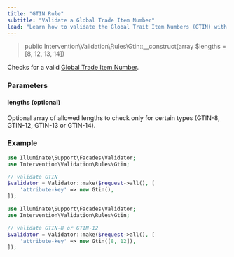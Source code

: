 ```yaml
---
title: "GTIN Rule"
subtitle: "Validate a Global Trade Item Number"
lead: "Learn how to validate the Global Trait Item Numbers (GTIN) with the additional validation rules of Intervention Validation for your Laravel application."
---
```


> public Intervention\Validation\Rules\Gtin::__construct(array $lengths = [8, 12, 13, 14])

Checks for a valid [Global Trade Item Number](https://en.wikipedia.org/wiki/Global_Trade_Item_Number).

### Parameters

#### lengths (optional)

Optional array of allowed lengths to check only for certain types (GTIN-8, GTIN-12, GTIN-13 or GTIN-14).

### Example

```php
use Illuminate\Support\Facades\Validator;
use Intervention\Validation\Rules\Gtin;

// validate GTIN
$validator = Validator::make($request->all(), [
    'attribute-key' => new Gtin(),
]);
```

```php
use Illuminate\Support\Facades\Validator;
use Intervention\Validation\Rules\Gtin;

// validate GTIN-8 or GTIN-12
$validator = Validator::make($request->all(), [
    'attribute-key' => new Gtin([8, 12]),
]);
```

